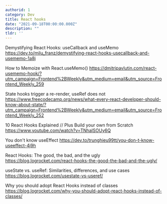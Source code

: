 ```yaml
---
authorid: 1
category: Dev
title: React hooks
date: "2021-09-18T00:00:00.000Z"
description: ""
tldr: ''
---
```



Demystifying React Hooks: useCallback and useMemo 
https://dev.to/milu_franz/demystifying-react-hooks-usecallback-and-usememo-1a8j

How to Memoize with React.useMemo()
https://dmitripavlutin.com/react-usememo-hook/?utm_campaign=Frontend%2BWeekly&utm_medium=email&utm_source=Frontend_Weekly_259


State hooks trigger a re-render, useRef does not
https://www.freecodecamp.org/news/what-every-react-developer-should-know-about-state/?utm_campaign=Frontend%2BWeekly&utm_medium=email&utm_source=Frontend_Weekly_252

10 React Hooks Explained // Plus Build your own from Scratch
https://www.youtube.com/watch?v=TNhaISOUy6Q



You don't know useEffect
https://dev.to/trunghieu99tt/you-don-t-know-useeffect-4j9h


React Hooks: The good, the bad, and the ugly
https://blog.logrocket.com/react-hooks-the-good-the-bad-and-the-ugly/


useState vs. useRef: Similarities, differences, and use cases
https://blog.logrocket.com/usestate-vs-useref/

Why you should adopt React Hooks instead of classes
https://blog.logrocket.com/why-you-should-adopt-react-hooks-instead-of-classes/


